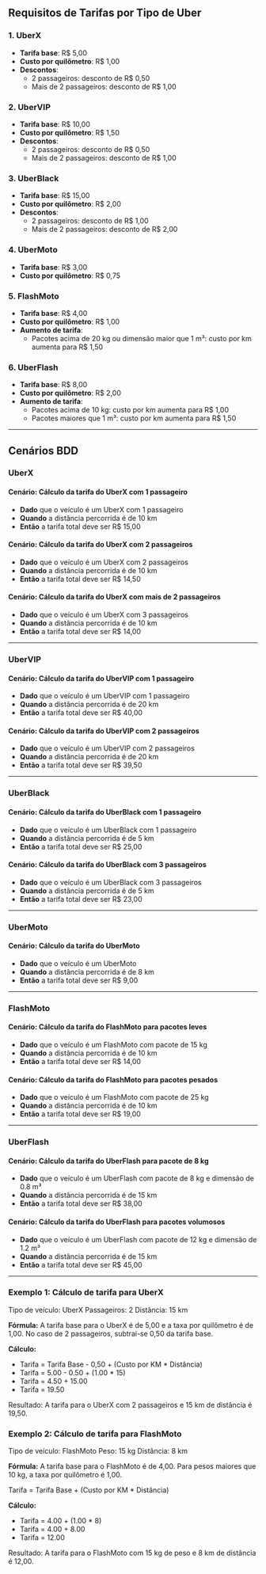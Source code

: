 ## Requisitos de Tarifas por Tipo de Uber

### 1. UberX
- **Tarifa base**: R$ 5,00
- **Custo por quilômetro**: R$ 1,00
- **Descontos**:
  - 2 passageiros: desconto de R$ 0,50
  - Mais de 2 passageiros: desconto de R$ 1,00

### 2. UberVIP
- **Tarifa base**: R$ 10,00
- **Custo por quilômetro**: R$ 1,50
- **Descontos**:
  - 2 passageiros: desconto de R$ 0,50
  - Mais de 2 passageiros: desconto de R$ 1,00

### 3. UberBlack
- **Tarifa base**: R$ 15,00
- **Custo por quilômetro**: R$ 2,00
- **Descontos**:
  - 2 passageiros: desconto de R$ 1,00
  - Mais de 2 passageiros: desconto de R$ 2,00

### 4. UberMoto
- **Tarifa base**: R$ 3,00
- **Custo por quilômetro**: R$ 0,75

### 5. FlashMoto
- **Tarifa base**: R$ 4,00
- **Custo por quilômetro**: R$ 1,00
- **Aumento de tarifa**:
  - Pacotes acima de 20 kg ou dimensão maior que 1 m³: custo por km aumenta para R$ 1,50

### 6. UberFlash
- **Tarifa base**: R$ 8,00
- **Custo por quilômetro**: R$ 2,00
- **Aumento de tarifa**:
  - Pacotes acima de 10 kg: custo por km aumenta para R$ 1,00
  - Pacotes maiores que 1 m³: custo por km aumenta para R$ 1,50

---

## Cenários BDD

### UberX

#### Cenário: Cálculo da tarifa do UberX com 1 passageiro
- **Dado** que o veículo é um UberX com 1 passageiro
- **Quando** a distância percorrida é de 10 km
- **Então** a tarifa total deve ser R$ 15,00

#### Cenário: Cálculo da tarifa do UberX com 2 passageiros
- **Dado** que o veículo é um UberX com 2 passageiros
- **Quando** a distância percorrida é de 10 km
- **Então** a tarifa total deve ser R$ 14,50

#### Cenário: Cálculo da tarifa do UberX com mais de 2 passageiros
- **Dado** que o veículo é um UberX com 3 passageiros
- **Quando** a distância percorrida é de 10 km
- **Então** a tarifa total deve ser R$ 14,00

---

### UberVIP

#### Cenário: Cálculo da tarifa do UberVIP com 1 passageiro
- **Dado** que o veículo é um UberVIP com 1 passageiro
- **Quando** a distância percorrida é de 20 km
- **Então** a tarifa total deve ser R$ 40,00

#### Cenário: Cálculo da tarifa do UberVIP com 2 passageiros
- **Dado** que o veículo é um UberVIP com 2 passageiros
- **Quando** a distância percorrida é de 20 km
- **Então** a tarifa total deve ser R$ 39,50

---

### UberBlack

#### Cenário: Cálculo da tarifa do UberBlack com 1 passageiro
- **Dado** que o veículo é um UberBlack com 1 passageiro
- **Quando** a distância percorrida é de 5 km
- **Então** a tarifa total deve ser R$ 25,00

#### Cenário: Cálculo da tarifa do UberBlack com 3 passageiros
- **Dado** que o veículo é um UberBlack com 3 passageiros
- **Quando** a distância percorrida é de 5 km
- **Então** a tarifa total deve ser R$ 23,00

---

### UberMoto

#### Cenário: Cálculo da tarifa do UberMoto
- **Dado** que o veículo é um UberMoto
- **Quando** a distância percorrida é de 8 km
- **Então** a tarifa total deve ser R$ 9,00

---

### FlashMoto

#### Cenário: Cálculo da tarifa do FlashMoto para pacotes leves
- **Dado** que o veículo é um FlashMoto com pacote de 15 kg
- **Quando** a distância percorrida é de 10 km
- **Então** a tarifa total deve ser R$ 14,00

#### Cenário: Cálculo da tarifa do FlashMoto para pacotes pesados
- **Dado** que o veículo é um FlashMoto com pacote de 25 kg
- **Quando** a distância percorrida é de 10 km
- **Então** a tarifa total deve ser R$ 19,00

---

### UberFlash

#### Cenário: Cálculo da tarifa do UberFlash para pacote de 8 kg
- **Dado** que o veículo é um UberFlash com pacote de 8 kg e dimensão de 0.8 m³
- **Quando** a distância percorrida é de 15 km
- **Então** a tarifa total deve ser R$ 38,00

#### Cenário: Cálculo da tarifa do UberFlash para pacotes volumosos
- **Dado** que o veículo é um UberFlash com pacote de 12 kg e dimensão de 1.2 m³
- **Quando** a distância percorrida é de 15 km
- **Então** a tarifa total deve ser R$ 45,00

---

### Exemplo 1: Cálculo de tarifa para UberX

Tipo de veículo: UberX
Passageiros: 2
Distância: 15 km

**Fórmula:**
A tarifa base para o UberX é de 5,00 e a taxa por quilômetro é de 1,00. No caso de 2 passageiros, subtrai-se 0,50 da tarifa base.

**Cálculo:**
- Tarifa = Tarifa Base - 0,50 + (Custo por KM * Distância)
- Tarifa = 5.00 - 0.50 + (1.00 * 15)
- Tarifa = 4.50 + 15.00
- Tarifa = 19.50

Resultado: A tarifa para o UberX com 2 passageiros e 15 km de distância é 19,50.

### Exemplo 2: Cálculo de tarifa para FlashMoto

Tipo de veículo: FlashMoto
Peso: 15 kg
Distância: 8 km

**Fórmula:**
A tarifa base para o FlashMoto é de 4,00. Para pesos maiores que 10 kg, a taxa por quilômetro é 1,00.

Tarifa = Tarifa Base + (Custo por KM * Distância)

**Cálculo:**
- Tarifa = 4.00 + (1.00 * 8)
- Tarifa = 4.00 + 8.00
- Tarifa = 12.00

Resultado: A tarifa para o FlashMoto com 15 kg de peso e 8 km de distância é 12,00.



